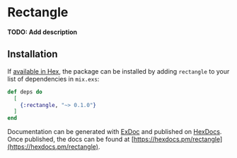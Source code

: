 # Rectangle

**TODO: Add description**

## Installation

If [available in Hex](https://hex.pm/docs/publish), the package can be installed
by adding `rectangle` to your list of dependencies in `mix.exs`:

```elixir
def deps do
  [
    {:rectangle, "~> 0.1.0"}
  ]
end
```

Documentation can be generated with [ExDoc](https://github.com/elixir-lang/ex_doc)
and published on [HexDocs](https://hexdocs.pm). Once published, the docs can
be found at [https://hexdocs.pm/rectangle](https://hexdocs.pm/rectangle).

